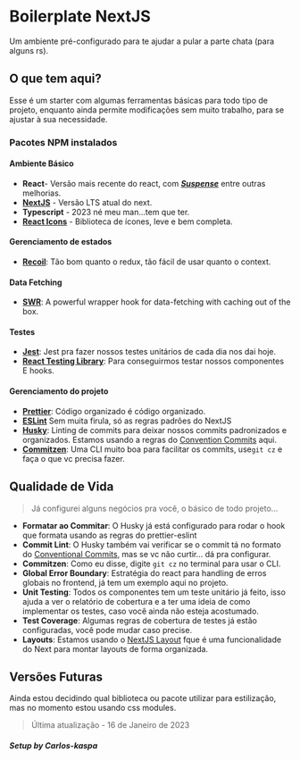 # Boilerplate NextJS

Um ambiente pré-configurado para te ajudar a pular a parte chata (para alguns rs).

## O que tem aqui?

Esse é um starter com algumas ferramentas básicas para todo tipo de projeto, enquanto ainda permite modificações sem muito trabalho, para se ajustar à sua necessidade.

### Pacotes NPM instalados

#### Ambiente Básico

-   **React**- Versão mais recente do react, com [**_Suspense_**](https://17.reactjs.org/docs/concurrent-mode-suspense.html) entre outras melhorias.
-   **[NextJS](https://nextjs.org/)** - Versão LTS atual do next.
-   **Typescript** - 2023 né meu man...tem que ter.
-   **[React Icons](https://react-icons.github.io/react-icons/)** - Biblioteca de ícones, leve e bem completa.

#### Gerenciamento de estados

-   [**Recoil**](https://recoiljs.org/): Tão bom quanto o redux, tão fácil de usar quanto o context.

#### Data Fetching

-   [**SWR**](https://swr.vercel.app/): A powerful wrapper hook for data-fetching with caching out of the box.

#### Testes

-   [**Jest**](https://jestjs.io/): Jest pra fazer nossos testes unitários de cada dia nos dai hoje.
-   [**React Testing Library**](https://testing-library.com/docs/react-testing-library/intro/): Para conseguirmos testar nossos componentes E hooks.

#### Gerenciamento do projeto

-   **[Prettier](https://prettier.io/)**: Código organizado é código organizado.
-   [**ESLint**](https://nextjs.org/docs/basic-features/eslint) Sem muita firula, só as regras padrões do NextJS
-   [**Husky**](https://typicode.github.io/husky/#/): Linting de commits para deixar nossos commits padronizados e organizados. Estamos usando a regras do [Convention Commits](https://www.conventionalcommits.org/en/v1.0.0-beta.2/) aqui.
-   **[Commitzen](https://commitizen-tools.github.io/commitizen/)**: Uma CLI muito boa para facilitar os commits, use`git cz` e faça o que vc precisa fazer.

## Qualidade de Vida

> Já configurei alguns negócios pra você, o básico de todo projeto...

-   **Formatar ao Commitar**: O Husky já está configurado para rodar o hook que formata usando as regras do prettier-eslint
-   **Commit Lint**: O Husky também vai verificar se o commit tá no formato do [Conventional Commits](https://www.conventionalcommits.org/en/v1.0.0-beta.2/), mas se vc não curtir... dá pra configurar.
-   **Commitzen**: Como eu disse, digite `git cz` no terminal para usar o CLI.
-   **Global Error Boundary**: Estratégia do react para handling de erros globais no frontend, já tem um exemplo aqui no projeto.
-   **Unit Testing**: Todos os componentes tem um teste unitário já feito, isso ajuda a ver o relatório de cobertura e a ter uma ideia de como implementar os testes, caso você ainda não esteja acostumado.
-   **Test Coverage**: Algumas regras de cobertura de testes já estão configuradas, você pode mudar caso precise.
-   **Layouts**: Estamos usando o [NextJS Layout](https://nextjs.org/docs/basic-features/layouts) fque é uma funcionalidade do Next para montar layouts de forma organizada.

## Versões Futuras

Ainda estou decidindo qual biblioteca ou pacote utilizar para estilização, mas no momento estou usando css modules.

> Última atualização - 16 de Janeiro de 2023

##### Setup by Carlos-kaspa
